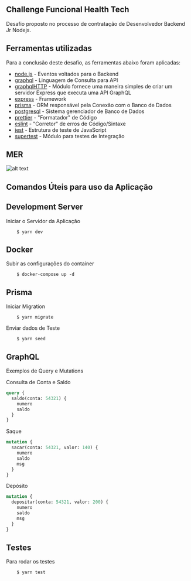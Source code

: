 ## Challenge Funcional Health Tech

Desafio proposto no processo de contratação de Desenvolvedor Backend Jr Nodejs.

## Ferramentas utilizadas

Para a conclusão deste desafio, as ferramentas abaixo foram aplicadas:

- [node.js] - Eventos voltados para o Backend
- [graphql] - Linguagem de Consulta para API
- [graphqlHTTP] - Módulo fornece uma maneira simples de criar um servidor Express que executa uma API GraphQL
- [express] - Framework
- [prisma] - ORM responsável pela Conexão com o Banco de Dados
- [postgresql] - Sistema gerenciador de Banco de Dados
- [prettier] - "Formatador" de Código
- [eslint] - "Corretor" de erros de Código/Sintaxe
- [jest] - Estrutura de teste de JavaScript
- [supertest] - Módulo para testes de Integração

## MER

![alt text](https://github.com/padupe/funcional-nodejs/blob/feature/graphql/readmeimg/MER.png)

## Comandos Úteis para uso da Aplicação

## Development Server

Iniciar o Servidor da Aplicação

```
    $ yarn dev
```

## Docker

Subir as configurações do container

```
    $ docker-compose up -d
```

## Prisma

Iniciar Migration

```
    $ yarn migrate
```

Enviar dados de Teste

```
    $ yarn seed
```

## GraphQL

Exemplos de Query e Mutations

Consulta de Conta e Saldo

```graphql
query {
  saldo(conta: 54321) {
    numero
    saldo
  }
}
```

Saque

```graphql
mutation {
  sacar(conta: 54321, valor: 140) {
    numero
    saldo
    msg
  }
}
```

Depósito

```graphql
mutation {
  depositar(conta: 54321, valor: 200) {
    numero
    saldo
    msg
  }
}
```

## Testes

Para rodar os testes

```
    $ yarn test
```

[//]: #
[node.js]: http://nodejs.org
[graphql]: https://graphql.org/
[express]: https://expressjs.com/
[graphqlhttp]: https://github.com/graphql/express-graphql
[prisma]: https://www.prisma.io/
[postgresql]: https://www.postgresql.org/
[prettier]: https://prettier.io/
[eslint]: https://eslint.org/
[jest]: https://jestjs.io/
[supertest]: https://www.npmjs.com/package/supertest
[screenshot]: mer.png
